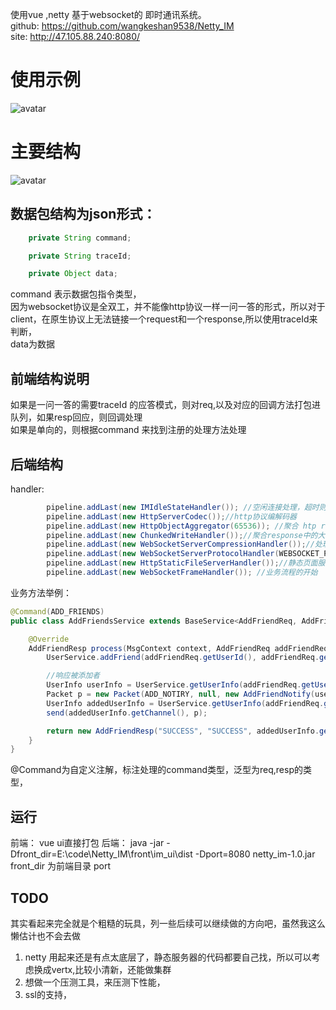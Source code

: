 使用vue ,netty 基于websocket的 即时通讯系统。  
github: https://github.com/wangkeshan9538/Netty_IM  
site: http://47.105.88.240:8080/  

# 使用示例

![avatar](./doc/ttt.gif)

# 主要结构

![avatar](./doc/yyy.png)


##  数据包结构为json形式：
```java
    private String command;

    private String traceId;

    private Object data;
```
command 表示数据包指令类型，  
因为websocket协议是全双工，并不能像http协议一样一问一答的形式，所以对于client，在原生协议上无法链接一个request和一个response,所以使用traceId来判断，  
data为数据  

## 前端结构说明
如果是一问一答的需要traceId 的应答模式，则对req,以及对应的回调方法打包进队列，如果resp回应，则回调处理  
如果是单向的，则根据command 来找到注册的处理方法处理

## 后端结构
handler:

``` java
        pipeline.addLast(new IMIdleStateHandler()); //空闲连接处理，超时则关闭
        pipeline.addLast(new HttpServerCodec());//http协议编解码器
        pipeline.addLast(new HttpObjectAggregator(65536)); //聚合 htp requet中的chunk内容，
        pipeline.addLast(new ChunkedWriteHandler());//聚合response中的大量数据内容
        pipeline.addLast(new WebSocketServerCompressionHandler());//处理websocket的扩展以及判断协议升级
        pipeline.addLast(new WebSocketServerProtocolHandler(WEBSOCKET_PATH, null, true));//会自动添加websocket握手handler,握手完成会添加websocket的编解码器
        pipeline.addLast(new HttpStaticFileServerHandler());//静态页面服务，
        pipeline.addLast(new WebSocketFrameHandler()); //业务流程的开始 
```

业务方法举例：

``` java
@Command(ADD_FRIENDS)
public class AddFriendsService extends BaseService<AddFriendReq, AddFriendResp> {

    @Override
    AddFriendResp process(MsgContext context, AddFriendReq addFriendReq) {
        UserService.addFriend(addFriendReq.getUserId(), addFriendReq.getAddId());

        //响应被添加者
        UserInfo userInfo = UserService.getUserInfo(addFriendReq.getUserId());
        Packet p = new Packet(ADD_NOTIRY, null, new AddFriendNotify(userInfo.getUserId(), userInfo.getUserName()));
        UserInfo addedUserInfo = UserService.getUserInfo(addFriendReq.getAddId());
        send(addedUserInfo.getChannel(), p);

        return new AddFriendResp("SUCCESS", "SUCCESS", addedUserInfo.getUserId(), addedUserInfo.getUserName());
    }
}

```
@Command为自定义注解，标注处理的command类型，泛型为req,resp的类型，

## 运行
前端： vue ui直接打包
后端：  java -jar -Dfront_dir=E:\code\Netty_IM\front\im_ui\dist -Dport=8080 netty_im-1.0.jar
front_dir 为前端目录
port

## TODO
其实看起来完全就是个粗糙的玩具，列一些后续可以继续做的方向吧，虽然我这么懒估计也不会去做
1. netty 用起来还是有点太底层了，静态服务器的代码都要自己找，所以可以考虑换成vertx,比较小清新，还能做集群
2. 想做一个压测工具，来压测下性能，
3. ssl的支持，
